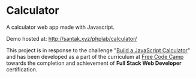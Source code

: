 # Calculator

A calculator web app made with Javascript.

Demo hosted at: http://santak.xyz/phplab/calculator/

This project is in response to the challenge "[Build a JavaScript Calculator](https://www.freecodecamp.com/challenges/build-a-javascript-calculator)" and has been developed as a part of the curriculum at [Free Code Camp](http://freecodecamp.com) towards the completion and achievement of **Full Stack Web Developer** certification.
